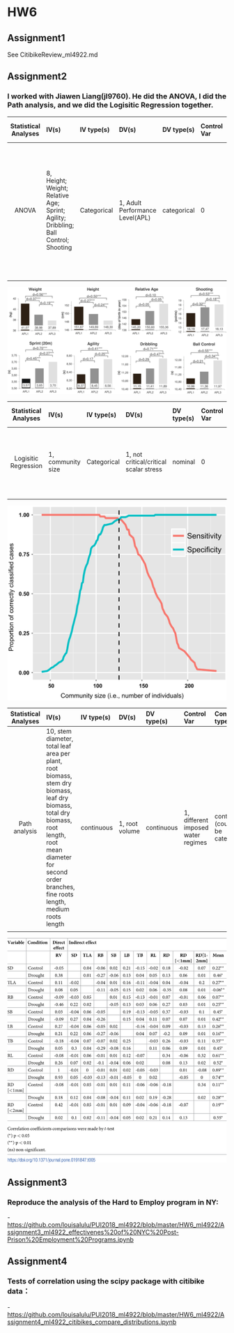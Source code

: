 # HW6


## Assignment1
See CitibikeReview_ml4922.md

## Assignment2

### I worked with Jiawen Liang(jl9760). He did the ANOVA, I did the Path analysis, and we did the Logisitic Regression together.

| **Statistical Analyses**	|  **IV(s)**  |  **IV type(s)** |  **DV(s)**  |  **DV type(s)**  |  **Control Var** | **Control Var type**  | **Question to be answered** | **_H0_** | **alpha** | **link to paper**| 
|:----------:|:----------|:------------|:-------------|:-------------|:------------|:------------- |:------------------|:----:|:-------:|:-------|
ANOVA	| 8, Height; Weight; Relative Age; Sprint; Agility; Dribbling; Ball Control; Shooting | Categorical | 1, Adult Performance Level(APL)| categorical | 0 | N/A | 	Do the motor and anthropometric variables show a prognostic relevance for future success in adulthood? | Players who reached higher APL do not have better motor test result than players with lower APL. | 0.05 | [The influence of speed abilities and technical skills in early adolescence on adult success in soccer: A long-term prospective analysis using ANOVA and SEM approaches](https://journals.plos.org/plosone/article?id=10.1371/journal.pone.0182211) |
  |||||||||

![main plot](photos/g002.PNG)

| **Statistical Analyses**	|  **IV(s)**  |  **IV type(s)** |  **DV(s)**  |  **DV type(s)**  |  **Control Var** | **Control Var type**  | **Question to be answered** | **_H0_** | **alpha** | **link to paper**| 
|:----------:|:----------|:------------|:-------------|:-------------|:------------|:------------- |:------------------|:----:|:-------:|:-------|
Logisitic Regression	| 1, community size | Categorical | 1, not critical/critical scalar stress| nominal | 0 | N/A | 	Whether there is a significant relationship between the absence/presence of critical scalar stress and community size | There is no significant relationship between the absence/presence of critical scalar stress and community size | 0.05 | [Modeling Group Size and Scalar Stress by Logistic Regression from an Archaeological Perspective](https://journals.plos.org/plosone/article?id=10.1371/journal.pone.0091510) |
  |||||||||

![main plot](photos/journal.pone.0091510.g004.png)

| **Statistical Analyses**|  **IV(s)**  |  **IV type(s)** |  **DV(s)**  |  **DV type(s)**  |  **Control Var** | **Control Var type**  | **Question to be answered** | **_H0_** | **alpha** | **link to paper**| 
|:----------:|:----------|:------------|:-------------|:-------------|:------------|:------------- |:------------------|:----:|:-------:|:-------|
Path analysis	| 10, stem diameter, total leaf area per plant, root biomass, stem dry biomass, leaf dry biomass, total dry biomass, root length, root mean diameter for second order branches, fine roots length, medium roots length| continuous | 1, root volume | continuous | 1, different imposed water regimes  | continuous (could also be categorical) | 	What are the direct and indirect effects of those morphological characteristics on root volume. | Morphological alterations play an important role in tolerance of cacao progenies to water stress and that at least one morphological character has potential for direct or indirect selection of drought tolerance. | 0.05 | [Path analysis of phenotypic traits in young cacao plants under drought conditions](https://journals.plos.org/plosone/article?id=10.1371/journal.pone.0191847#abstract0) |
  |||||||||
  
![main plot](photos/pathanalysis.png)

## Assignment3
### Reproduce the analysis of the Hard to Employ program in NY:
-https://github.com/louisalulu/PUI2018_ml4922/blob/master/HW6_ml4922/Assignment3_ml4922_effectivenes%20of%20NYC%20Post-Prison%20Employment%20Programs.ipynb

## Assignment4
### Tests of correlation using the scipy package with citibike data：
-https://github.com/louisalulu/PUI2018_ml4922/blob/master/HW6_ml4922/Assignment4_ml4922_citibikes_compare_distributions.ipynb
